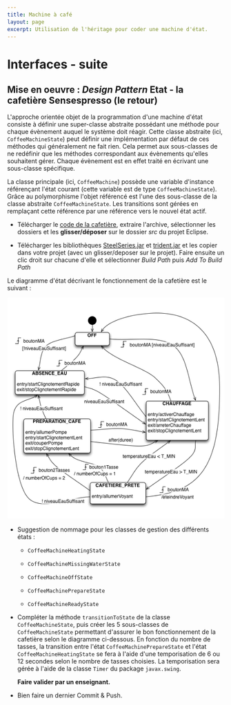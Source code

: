 ```yaml
---
title: Machine à café
layout: page
excerpt: Utilisation de l'héritage pour coder une machine d'état.
---
```


# Interfaces - suite

## Mise en oeuvre : *Design Pattern* Etat - la cafetière Sensespresso (le retour)

L'approche orientée objet de la programmation d'une machine d'état consiste à définir une super-classe abstraite possédant une méthode pour chaque évènement auquel le système doit réagir. Cette classe abstraite (ici, `CoffeeMachineState`) peut définir une implémentation par défaut de ces méthodes qui généralement ne fait rien. Cela permet aux sous-classes de ne redéfinir que les méthodes correspondant aux évènements qu'elles souhaitent gérer. Chaque évènement est en effet traité en écrivant une sous-classe spécifique.

La classe principale (ici, `CoffeeMachine`) possède une variable d'instance référençant l'état courant (cette variable est de type `CoffeeMachineState`). Grâce au polymorphisme l'objet référencé est l'une des sous-classe de la classe abstraite `CoffeeMachineState`. Les transitions sont gérées en remplaçant cette référence par une référence vers le nouvel état actif.

* Télécharger le [code de la cafetière](/files/Sensespresso.zip), extraire l'archive, sélectionner les dossiers et les **glisser/déposer** sur le dossier *src* du projet Eclipse.

* Télécharger les bibliothèques [SteelSeries.jar](/files/SteelSeries.jar) et [trident.jar](/files/trident.jar) et les copier dans votre projet (avec un glisser/deposer sur le projet). Faire ensuite un clic droit sur chacune d'elle et sélectionner *Build Path* puis *Add To Build Path*

Le diagramme d'état décrivant le fonctionnement de la cafetière est le suivant :

![Cafetiere](/img/Sensespresso.png)


* Suggestion de nommage pour les classes de gestion des différents états :

    * `CoffeeMachineHeatingState`

    * `CoffeeMachineMissingWaterState`

    * `CoffeeMachineOffState`

    * `CoffeeMachinePrepareState`

    * `CoffeeMachineReadyState`


* Compléter la méthode `transitionToState` de la classe `CoffeeMachineState`, puis créer les 5 sous-classes de `CoffeeMachineState` permettant d'assurer le bon fonctionnement de la cafetière selon le diagramme ci-dessous. En fonction du nombre de tasses, la transition entre l'état `CoffeeMachinePrepareState` et l'état `CoffeeMachineHeatingState` se fera à l'aide d'une temporisation de 6 ou 12 secondes selon le nombre de tasses choisies. La temporisation sera gérée à l'aide de la classe `Timer` du package `javax.swing`.

    **Faire valider par un enseignant.**

* Bien faire un dernier Commit & Push.
